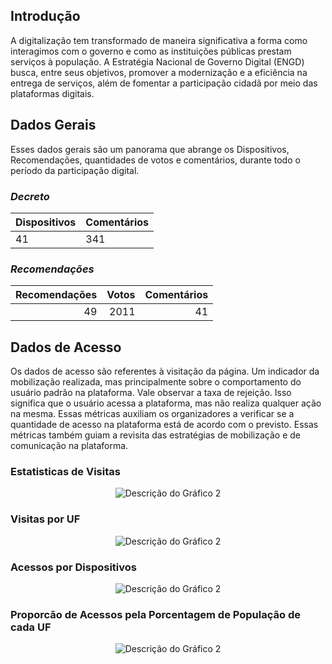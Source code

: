 ## Introdução

A digitalização tem transformado de maneira significativa a forma como interagimos com o 
governo e como as instituições públicas prestam serviços à população. 
A Estratégia Nacional de Governo Digital (ENGD) busca, entre seus objetivos, 
promover a modernização e a eficiência na entrega de serviços, além de fomentar
a participação cidadã por meio das plataformas digitais.


## Dados Gerais

Esses dados gerais são um panorama que abrange os Dispositivos, Recomendações, quantidades de votos e comentários, 
durante todo o período da participação digital.


### *Decreto*


| Dispositivos | Comentários |
|--------------|-------------|
| 41          | 341          |


### *Recomendações*


|   Recomendações |   Votos |   Comentários |
|----------------:|--------:|--------------:|
|              49 |    2011 |            41 |


## Dados de Acesso

Os dados de acesso são referentes à visitação da página. Um indicador da 
mobilização realizada,
mas principalmente sobre o comportamento do usuário padrão na plataforma.
Vale observar a taxa de rejeição. Isso significa que o usuário acessa a plataforma,
mas não realiza qualquer ação na mesma. Essas métricas auxiliam os organizadores a verificar se a
quantidade de acesso na plataforma está de acordo com o previsto. Essas métricas também guiam a revisita das estratégias
de mobilização e de comunicação na plataforma.


### Estatisticas de Visitas

<p align="center">
  <img src="../../assets/visits.png"
 alt="Descrição do Gráfico 2"/>
</p>

### Visitas por UF

<p align="center">
  <img src="../../assets/uf.png"
 alt="Descrição do Gráfico 2"/>
</p>

### Acessos por Dispositivos

<p align="center">
  <img src="../../assets/devices.png"
 alt="Descrição do Gráfico 2"/>
</p>

### Proporcão de Acessos pela Porcentagem de População de cada UF

<p align="center">
  <img src="../../assets/proporcao.png"
 alt="Descrição do Gráfico 2"/>
</p>

